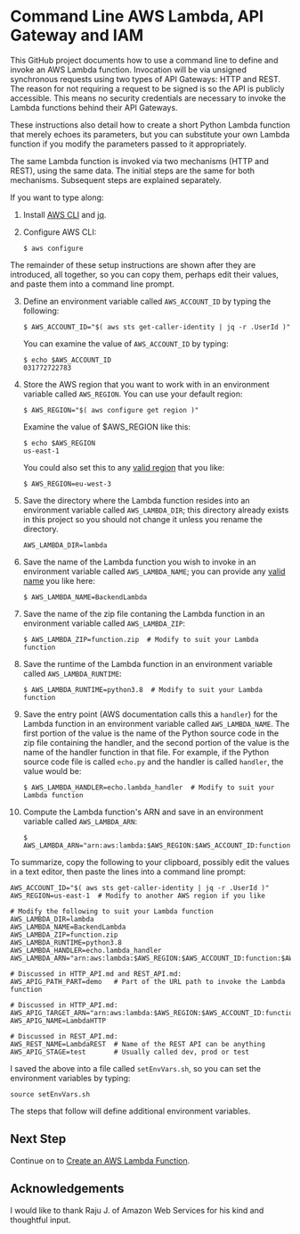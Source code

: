 #  Command Line AWS Lambda, API Gateway and IAM

This GitHub project documents how to use a command line to define and invoke an AWS Lambda function.
Invocation will be via unsigned synchronous requests using two types of API Gateways: HTTP and REST.
The reason for not requiring a request to be signed is so the API is publicly accessible.
This means no security credentials are necessary to invoke the Lambda functions behind their API Gateways.

These instructions also detail how to create a short Python Lambda function that merely echoes its parameters, but you can substitute your own Lambda function if you modify the parameters passed to it appropriately.

The same Lambda function is invoked via two mechanisms (HTTP and REST), using the same data.
The initial steps are the same for both mechanisms.
Subsequent steps are explained separately.

If you want to type along:

1. Install [AWS CLI](https://aws.amazon.com/cli/) and [jq](https://stedolan.github.io/jq/download/).

2. Configure AWS CLI:
   ```script
   $ aws configure
   ```

 The remainder of these setup instructions are shown after they are introduced, all together,
 so you can copy them, perhaps edit their values, and paste them into a command line prompt.

3. Define an environment variable called `AWS_ACCOUNT_ID` by typing the following:

   ```script
   $ AWS_ACCOUNT_ID="$( aws sts get-caller-identity | jq -r .UserId )"
   ```
   You can examine the value of `AWS_ACCOUNT_ID` by typing:
   ```script
   $ echo $AWS_ACCOUNT_ID
   031772722783
   ```

4. Store the AWS region that you want to work with in an environment variable called `AWS_REGION`.
   You can use your default region:

   ```script
   $ AWS_REGION="$( aws configure get region )"
   ```

   Examine the value of $AWS_REGION like this:
   ```script
   $ echo $AWS_REGION
   us-east-1
   ```

   You could also set this to any [valid region](https://aws.amazon.com/about-aws/global-infrastructure/regions_az/) that you like:

   ```script
   $ AWS_REGION=eu-west-3
   ```

5. Save the directory where the Lambda function resides into an environment variable called `AWS_LAMBDA_DIR`;
   this directory already exists in this project so you should not change it unless you rename the directory.
   ```script
   AWS_LAMBDA_DIR=lambda
   ```

5. Save the name of the Lambda function you wish to invoke in an environment variable called `AWS_LAMBDA_NAME`; you can provide any
   [valid name](https://docs.aws.amazon.com/lambda/latest/dg/API_CreateFunction.html#API_CreateFunction_RequestParameters)
   you like here:
   ```script
   $ AWS_LAMBDA_NAME=BackendLambda
   ```

6. Save the name of the zip file contaning the Lambda function in an environment variable called `AWS_LAMBDA_ZIP`:
   ```script
   $ AWS_LAMBDA_ZIP=function.zip  # Modify to suit your Lambda function
   ```

7. Save the runtime of the Lambda function in an environment variable called `AWS_LAMBDA_RUNTIME`:
   ```script
   $ AWS_LAMBDA_RUNTIME=python3.8  # Modify to suit your Lambda function
   ```

8. Save the entry point (AWS documentation calls this a `handler`)
   for the Lambda function in an environment variable called `AWS_LAMBDA_NAME`.
   The first portion of the value is the name of the Python source code in the zip file
   containing the handler, and the second portion of the value is the name of the handler function in that file.
   For example, if the Python source code file is called `echo.py` and
   the handler is called `handler`, the value would be:
   ```script
   $ AWS_LAMBDA_HANDLER=echo.lambda_handler  # Modify to suit your Lambda function
   ```

9. Compute the Lambda function's ARN and save in an environment variable called `AWS_LAMBDA_ARN`:
   ```script
   $ AWS_LAMBDA_ARN="arn:aws:lambda:$AWS_REGION:$AWS_ACCOUNT_ID:function:$AWS_LAMBDA_NAME"
   ```

To summarize, copy the following to your clipboard, possibly edit the values in a text editor,
then paste the lines into a command line prompt:
```script
AWS_ACCOUNT_ID="$( aws sts get-caller-identity | jq -r .UserId )"
AWS_REGION=us-east-1  # Modify to another AWS region if you like

# Modify the following to suit your Lambda function
AWS_LAMBDA_DIR=lambda
AWS_LAMBDA_NAME=BackendLambda
AWS_LAMBDA_ZIP=function.zip
AWS_LAMBDA_RUNTIME=python3.8
AWS_LAMBDA_HANDLER=echo.lambda_handler
AWS_LAMBDA_ARN="arn:aws:lambda:$AWS_REGION:$AWS_ACCOUNT_ID:function:$AWS_LAMBDA_NAME"

# Discussed in HTTP_API.md and REST_API.md:
AWS_APIG_PATH_PART=demo   # Part of the URL path to invoke the Lambda function

# Discussed in HTTP_API.md:
AWS_APIG_TARGET_ARN="arn:aws:lambda:$AWS_REGION:$AWS_ACCOUNT_ID:function:$AWS_LAMBDA_NAME"
AWS_APIG_NAME=LambdaHTTP

# Discussed in REST_API.md:
AWS_REST_NAME=LambdaREST  # Name of the REST API can be anything
AWS_APIG_STAGE=test       # Usually called dev, prod or test
```

I saved the above into a file called `setEnvVars.sh`, so you can set the environment variables by typing:

```shell
source setEnvVars.sh
```

The steps that follow will define additional environment variables.


## Next Step

Continue on to [Create an AWS Lambda Function](LAMBDA.md).


## Acknowledgements

I would like to thank Raju J. of Amazon Web Services for his kind and thoughtful input.
